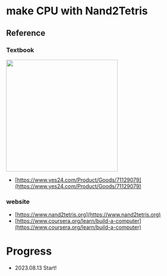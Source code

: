 # make CPU with Nand2Tetris

## Reference

### Textbook
<img src="https://image.yes24.com/goods/71129079/XL" width="300">

- [https://www.yes24.com/Product/Goods/71129079](https://www.yes24.com/Product/Goods/71129079)

### website

- [https://www.nand2tetris.org](https://www.nand2tetris.org)
- [https://www.coursera.org/learn/build-a-computer](https://www.coursera.org/learn/build-a-computer)

# Progress
- 2023.08.13 Start!
